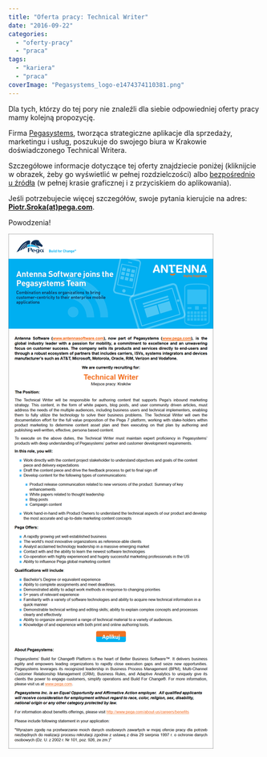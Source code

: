 ```yaml
---
title: "Oferta pracy: Technical Writer"
date: "2016-09-22"
categories: 
  - "oferty-pracy"
  - "praca"
tags: 
  - "kariera"
  - "praca"
coverImage: "Pegasystems_logo-e1474374110381.png"
---
```


Dla tych, którzy do tej pory nie znaleźli dla siebie odpowiedniej oferty pracy mamy kolejną propozycję.

Firma [Pegasystems](https://www.pega.com/), tworząca strategiczne aplikacje dla sprzedaży, marketingu i usług, poszukuje do swojego biura w Krakowie doświadczonego Technical Writera.

Szczegółowe informacje dotyczące tej oferty znajdziecie poniżej (kliknijcie w obrazek, żeby go wyświetlić w pełnej rozdzielczości) albo [bezpośrednio u źródła](http://www.pracuj.pl/praca/technical-writer-krakow,oferta,4824060) (w pełnej krasie graficznej i z przyciskiem do aplikowania).

Jeśli potrzebujecie więcej szczegółów, swoje pytania kierujcie na adres: **[Piotr.Sroka(at)pega.com](mailto:Piotr.Sroka@pega.com)**.

Powodzenia!

[![pega_tech_writer](images/pega_tech_writer.png)](http://techwriter.pl/wp-content/uploads/2016/09/pega_tech_writer.png)
